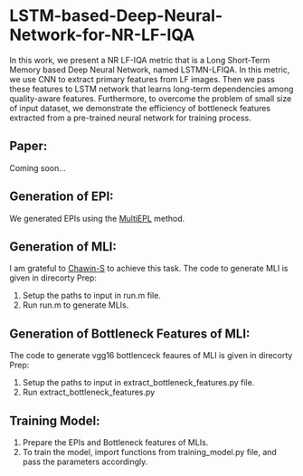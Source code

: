 # LSTM-based-Deep-Neural-Network-for-NR-LF-IQA
In this work, we present a NR LF-IQA metric that is a Long Short-Term Memory based Deep Neural Network, named LSTMN-LFIQA. In this metric, we use CNN to extract primary features from LF images. Then we pass these features to LSTM network that learns long-term dependencies among quality-aware features. Furthermore, to overcome the problem of small size of input dataset, we demonstrate the efficiency of bottleneck features extracted from a pre-trained neural network for training process.

## Paper:
Coming soon...

## Generation of EPI:
We generated EPIs using the [MultiEPL](https://bit.ly/3Da8fB6) method.

## Generation of MLI:
I am grateful to [Chawin-S](https://github.com/Chawin-S) to achieve this task.
The code to generate MLI is given in direcorty Prep:
1. Setup the paths to input in run.m file. 
2. Run run.m to generate MLIs. 

## Generation of Bottleneck Features of MLI:
The code to generate vgg16 bottlenceck feaures of MLI is given in direcorty Prep:
1. Setup the paths to input in extract_bottleneck_features.py file.
2. Run extract_bottleneck_features.py 

## Training Model:
1. Prepare the EPIs and Bottleneck features of MLIs.
2. To train the model, import functions from training_model.py file, and pass the parameters accordingly.
